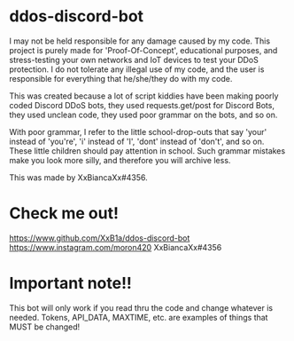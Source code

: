 # ddos-discord-bot
I may not be held responsible for any damage caused by my code. This project is purely made for 'Proof-Of-Concept', educational purposes, and stress-testing your own networks and IoT devices to test your DDoS protection. I do not tolerate any illegal use of my code, and the user is responsible for everything that he/she/they do with my code.

This was created because a lot of script kiddies have been making poorly coded Discord DDoS bots, they used requests.get/post for Discord Bots, they used unclean code, they used poor grammar on the bots, and so on.

With poor grammar, I refer to the little school-drop-outs that say 'your' instead of 'you're', 'i' instead of 'I', 'dont' instead of 'don't', and so on. These little children should pay attention in school. Such grammar mistakes make you look more silly, and therefore you will archive less.

This was made by XxBiancaXx#4356.

# Check me out!
https://www.github.com/XxB1a/ddos-discord-bot
https://www.instagram.com/moron420
XxBiancaXx#4356

# Important note!!
This bot will only work if you read thru the code and change whatever is needed. Tokens, API_DATA, MAXTIME, etc. are examples of things that MUST be changed!
